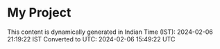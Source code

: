 # My Project

This content is dynamically generated in Indian Time (IST): 2024-02-06 21:19:22 IST
Converted to UTC: 2024-02-06 15:49:22 UTC
